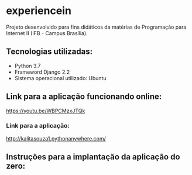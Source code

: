 # experiencein
Projeto desenvolvido para fins didáticos da matérias de Programação para Internet II (IFB - Campus Brasília).

## Tecnologias utilizadas:
- Python 3.7
- Frameword Django 2.2
- Sistema operacional utilizado: Ubuntu

## Link para a aplicação funcionando online: 
https://youtu.be/WBPCMzxJTQk
### Link para a aplicação:
http://kalitasouza1.pythonanywhere.com/

## Instruções para a implantação da aplicação do zero:
